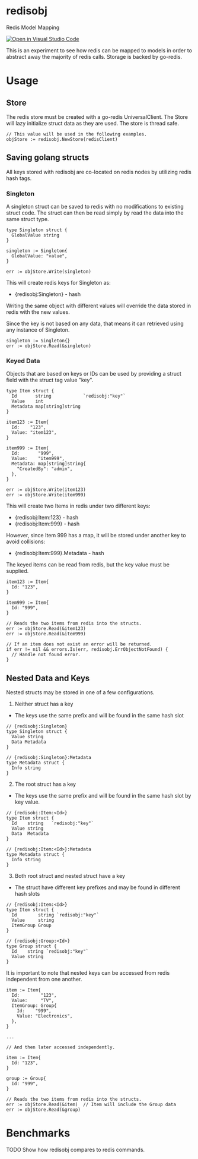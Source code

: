 # redisobj
Redis Model Mapping

[![Open in Visual Studio Code](https://open.vscode.dev/badges/open-in-vscode.svg)](https://open.vscode.dev/wspowell/redisobj)

This is an experiment to see how redis can be mapped to models in order to abstract away the majority of redis calls.
Storage is backed by go-redis.

# Usage

## Store
The redis store must be created with a go-redis UniversalClient. The Store will lazy initialize struct data as they are used. 
The store is thread safe.
```
// This value will be used in the following examples.
objStore := redisobj.NewStore(redisClient)
```

## Saving golang structs
All keys stored with redisobj are co-located on redis nodes by utilizing redis hash tags. 

### Singleton
A singleton struct can be saved to redis with no modifications to existing struct code. The struct can then be read simply by read the data into the same struct type.
```
type Singleton struct {
  GlobalValue string
}

singleton := Singleton{
  GlobalValue: "value",
}

err := objStore.Write(singleton)
```
This will create redis keys for Singleton as:
* {redisobj:Singleton} - hash

Writing the same object with different values will override the data stored in redis with the new values.

Since the key is not based on any data, that means it can retrieved using any instance of Singleton.
```
singleton := Singleton{}
err := objStore.Read(&singleton)
```

### Keyed Data
Objects that are based on keys or IDs can be used by providing a struct field with the struct tag value "key".
```
type Item struct {
  Id       string            `redisobj:"key"`
  Value    int
  Metadata map[string]string 
}

item123 := Item{
  Id:    "123",
  Value: "item123",
}

item999 := Item{
  Id:       "999",
  Value:    "item999",
  Metadata: map[string]string{
    "CreatedBy": "admin",
  },
}

err := objStore.Write(item123)
err := objStore.Write(item999)
```
This will create two Items in redis under two different keys:
* {redisobj:Item:123} - hash
* {redisobj:Item:999} - hash

However, since Item 999 has a map, it will be stored under another key to avoid collisions:
* {redisobj:Item:999}.Metadata - hash

The keyed items can be read from redis, but the key value must be supplied.
```
item123 := Item{
  Id: "123",
}

item999 := Item{
  Id: "999",
}

// Reads the two items from redis into the structs.
err := objStore.Read(&item123)
err := objStore.Read(&item999)

// If an item does not exist an error will be returned.
if err != nil && errors.Is(err, redisobj.ErrObjectNotFound) {
  // Handle not found error.
}
```

## Nested Data and Keys
Nested structs may be stored in one of a few configurations.
1. Neither struct has a key
  * The keys use the same prefix and will be found in the same hash slot
```
// {redisobj:Singleton}
type Singleton struct {
  Value string
  Data Metadata
}

// {redisobj:Singleton}:Metadata
type Metadata struct {
  Info string
}
```
2. The root struct has a key
  * The keys use the same prefix and will be found in the same hash slot by key value.
```
// {redisobj:Item:<Id>}
type Item struct {
  Id    string   `redisobj:"key"`
  Value string 
  Data  Metadata
}

// {redisobj:Item:<Id>}:Metadata
type Metadata struct {
  Info string
}
```
3. Both root struct and nested struct have a key
  * The struct have different key prefixes and may be found in different hash slots
```
// {redisobj:Item:<Id>}
type Item struct {
  Id        string `redisobj:"key"`
  Value     string 
  ItemGroup Group
}

// {redisobj:Group:<Id>}
type Group struct {
  Id    string `redisobj:"key"`
  Value string
}
```
It is important to note that nested keys can be accessed from redis independent from one another.
```
item := Item{
  Id:        "123",
  Value:     "TV",
  ItemGroup: Group{
    Id:    "999",
    Value: "Electronics",
  },
}

...

// And then later accessed independently.

item := Item{
  Id: "123",
}

group := Group{
  Id: "999",
}

// Reads the two items from redis into the structs.
err := objStore.Read(&item)  // Item will include the Group data
err := objStore.Read(&group)
```

# Benchmarks
TODO Show how redisobj compares to redis commands.
